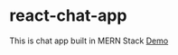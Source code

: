 # react-chat-app
This is chat app built in MERN Stack
[Demo](https://react-chat-appp.herokuapp.com/)

